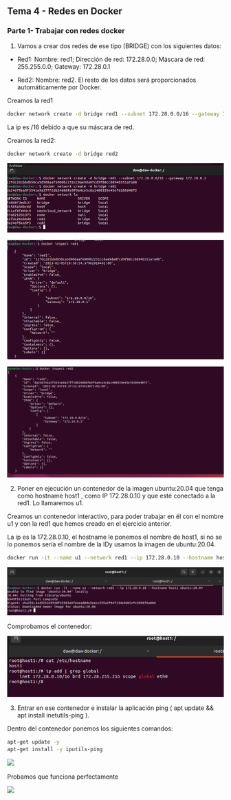 ## Tema 4 - Redes en Docker

### Parte 1- Trabajar con redes docker

1. Vamos a crear dos redes de ese tipo (BRIDGE) con los siguientes datos:
 - Red1: Nombre: red1; Dirección de red: 172.28.0.0; Máscara de red: 255.255.0.0; Gateway: 172.28.0.1

- Red2: Nombre: red2. El resto de los datos será proporcionados automáticamente por Docker.

Creamos la red1

```bash
docker network create -d bridge red1 --subnet 172.28.0.0/16 --gateway 172.28.0.1
```

La ip es /16 debido a que su máscara de red.


Creamos la red2:

```bash
docker network create -d bridge red2
```

![](assets/ejercicio1.png)

![](assets/ejercicio1-red1.png)

![](assets/ejercicio1-red2.png)

2. Poner en ejecución un contenedor de la imagen ubuntu:20.04 que tenga como hostname
host1 , como IP 172.28.0.10 y que esté conectado a la red1. Lo llamaremos u1.

Creamos un contenedor interactivo, para poder trabajar en él con el nombre u1 y con la red1 que hemos creado en el ejercicio anterior. 

La ip es la 172.28.0.10, el hostname le ponemos el nombre de host1, si no se lo ponemos sería el nombre de la IDy usamos la imagen de ubuntu:20.04.

```bash 
docker run -it --name u1 --network red1 --ip 172.28.0.10 --hostname host1 ubuntu:20.04
```
![](assets/ejercicio2.png)

Comprobamos el contenedor:

![](assets/ejercicio2-1.png)

3. Entrar en ese contenedor e instalar la aplicación ping ( apt update && apt install
inetutils-ping ).

Dentro del contenedor ponemos los siguientes comandos:

```bash
apt-get update -y
apt-get install -y iputils-ping
````
![](assets/ejercicio3.png)

Probamos que funciona perfectamente

![](assets/ejercicio3-1.png)












